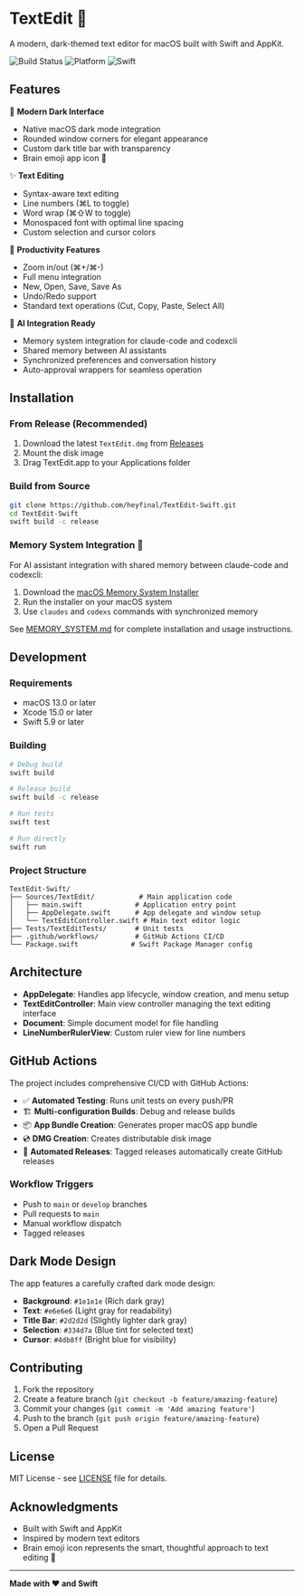 # TextEdit 🧠

A modern, dark-themed text editor for macOS built with Swift and AppKit.

![Build Status](https://github.com/heyfinal/TextEdit-Swift/workflows/Build%20and%20Test%20TextEdit/badge.svg)
![Platform](https://img.shields.io/badge/platform-macOS%2013.0+-blue)
![Swift](https://img.shields.io/badge/swift-5.9+-orange)

## Features

🎨 **Modern Dark Interface**
- Native macOS dark mode integration
- Rounded window corners for elegant appearance
- Custom dark title bar with transparency
- Brain emoji app icon 🧠

✨ **Text Editing**
- Syntax-aware text editing
- Line numbers (⌘L to toggle)
- Word wrap (⌘⇧W to toggle)
- Monospaced font with optimal line spacing
- Custom selection and cursor colors

🔧 **Productivity Features**
- Zoom in/out (⌘+/⌘-)
- Full menu integration
- New, Open, Save, Save As
- Undo/Redo support
- Standard text operations (Cut, Copy, Paste, Select All)

🧠 **AI Integration Ready**
- Memory system integration for claude-code and codexcli
- Shared memory between AI assistants
- Synchronized preferences and conversation history
- Auto-approval wrappers for seamless operation

## Installation

### From Release (Recommended)
1. Download the latest `TextEdit.dmg` from [Releases](https://github.com/heyfinal/TextEdit-Swift/releases)
2. Mount the disk image
3. Drag TextEdit.app to your Applications folder

### Build from Source
```bash
git clone https://github.com/heyfinal/TextEdit-Swift.git
cd TextEdit-Swift
swift build -c release
```

### Memory System Integration 🧠
For AI assistant integration with shared memory between claude-code and codexcli:

1. Download the [macOS Memory System Installer](./MEMORY_SYSTEM.md)
2. Run the installer on your macOS system
3. Use `claudes` and `codexs` commands with synchronized memory

See [MEMORY_SYSTEM.md](./MEMORY_SYSTEM.md) for complete installation and usage instructions.

## Development

### Requirements
- macOS 13.0 or later
- Xcode 15.0 or later
- Swift 5.9 or later

### Building
```bash
# Debug build
swift build

# Release build  
swift build -c release

# Run tests
swift test

# Run directly
swift run
```

### Project Structure
```
TextEdit-Swift/
├── Sources/TextEdit/           # Main application code
│   ├── main.swift             # Application entry point
│   ├── AppDelegate.swift      # App delegate and window setup
│   └── TextEditController.swift # Main text editor logic
├── Tests/TextEditTests/       # Unit tests
├── .github/workflows/         # GitHub Actions CI/CD
└── Package.swift             # Swift Package Manager config
```

## Architecture

- **AppDelegate**: Handles app lifecycle, window creation, and menu setup
- **TextEditController**: Main view controller managing the text editing interface
- **Document**: Simple document model for file handling
- **LineNumberRulerView**: Custom ruler view for line numbers

## GitHub Actions

The project includes comprehensive CI/CD with GitHub Actions:

- ✅ **Automated Testing**: Runs unit tests on every push/PR
- 🏗️ **Multi-configuration Builds**: Debug and release builds
- 📦 **App Bundle Creation**: Generates proper macOS app bundle
- 💿 **DMG Creation**: Creates distributable disk image
- 🚀 **Automated Releases**: Tagged releases automatically create GitHub releases

### Workflow Triggers
- Push to `main` or `develop` branches
- Pull requests to `main`
- Manual workflow dispatch
- Tagged releases

## Dark Mode Design

The app features a carefully crafted dark mode design:

- **Background**: `#1e1e1e` (Rich dark gray)
- **Text**: `#e6e6e6` (Light gray for readability)  
- **Title Bar**: `#2d2d2d` (Slightly lighter dark gray)
- **Selection**: `#334d7a` (Blue tint for selected text)
- **Cursor**: `#4db8ff` (Bright blue for visibility)

## Contributing

1. Fork the repository
2. Create a feature branch (`git checkout -b feature/amazing-feature`)
3. Commit your changes (`git commit -m 'Add amazing feature'`)
4. Push to the branch (`git push origin feature/amazing-feature`)
5. Open a Pull Request

## License

MIT License - see [LICENSE](LICENSE) file for details.

## Acknowledgments

- Built with Swift and AppKit
- Inspired by modern text editors
- Brain emoji icon represents the smart, thoughtful approach to text editing 🧠

---

**Made with ❤️ and Swift**
